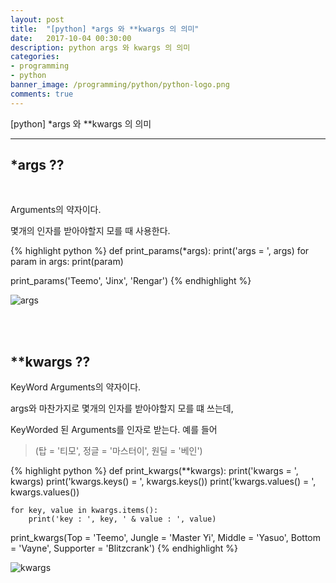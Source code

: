 ```yaml
---
layout: post
title:  "[python] *args 와 **kwargs 의 의미"
date:   2017-10-04 00:30:00
description: python args 와 kwargs 의 의미
categories:
- programming
- python
banner_image: /programming/python/python-logo.png
comments: true
---
```


[python] *args 와 **kwargs 의 의미

---

## *args ??

<br>

Arguments의 약자이다.

몇개의 인자를 받아야할지 모를 때 사용한다.

{% highlight python %}
def print_params(*args):
    print('args = ', args)
    for param in args:
        print(param)

print_params('Teemo', 'Jinx', 'Rengar')
{% endhighlight %}

![args](http://blogfiles.naver.net/MjAxNzEwMDRfMTc0/MDAxNTA3MDQzNjkxNzQz.9PnJiYbNwHCwF40NxbAcFWV4J2IaQ6-GOgUTJWXgBqcg.xjq5BZPzsFVW0MVwASOpKH_rLxM5igrJMX1eo7jQXbwg.PNG.zaxs1029/1.args.png)

<br><br>

## **kwargs ??

KeyWord Arguments의 약자이다.

args와 마찬가지로 몇개의 인자를 받아야할지 모를 떄 쓰는데,

KeyWorded 된 Arguments를 인자로 받는다. 예를 들어

>(탑 = '티모', 정글 = '마스터이', 원딜 = '베인')

{% highlight python %}
def print_kwargs(**kwargs):
    print('kwargs = ', kwargs)
    print('kwargs.keys() = ', kwargs.keys())
    print('kwargs.values() = ', kwargs.values())

    for key, value in kwargs.items():
        print('key : ', key, ' & value : ', value)

print_kwargs(Top = 'Teemo', Jungle = 'Master Yi', Middle = 'Yasuo', Bottom = 'Vayne', Supporter = 'Blitzcrank')
{% endhighlight %}

![kwargs](http://blogfiles.naver.net/MjAxNzEwMDRfMzIg/MDAxNTA3MDQzNjkxOTIw.C8jXTqqa8oM_NpB7xl35rWK3qEjmLchpnsKr3OsHSegg.InBQOjUK-hrtkVrZYrITo_CL1W66uaaBOycAVto4VTMg.PNG.zaxs1029/2.kwargs.png)